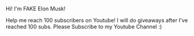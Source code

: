 Hi! I'm FAKE Elon Musk!

Help me reach 100 subscribers on Youtube!
I will do giveaways after I've reached 100 subs.
Please Subscribe to my Youtube Channel :)
<!---
elonmusk1218/elonmusk1218 is a ✨ special ✨ repository because its `README.md` (this file) appears on your GitHub profile.
You can click the Preview link to take a look at your changes.
--->
